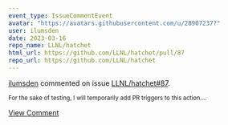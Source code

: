 ```yaml
---
event_type: IssueCommentEvent
avatar: "https://avatars.githubusercontent.com/u/28907237?"
user: ilumsden
date: 2023-03-16
repo_name: LLNL/hatchet
html_url: https://github.com/LLNL/hatchet/pull/87
repo_url: https://github.com/LLNL/hatchet
---
```


<a href='https://github.com/ilumsden' target='_blank'>ilumsden</a> commented on issue <a href='https://github.com/LLNL/hatchet/pull/87' target='_blank'>LLNL/hatchet#87</a>.

<small>For the sake of testing, I will temporarily add PR triggers to this action....</small>

<a href='https://github.com/LLNL/hatchet/pull/87' target='_blank'>View Comment</a>